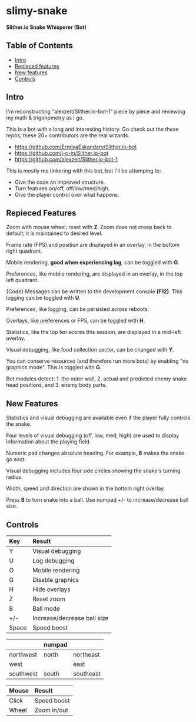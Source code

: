 # slimy-snake
**Slither.io Snake Whisperer (Bot)**

## Table of Contents
- [Intro](https://github.com/jfbarras/slimy-snake#intro)
- [Repieced features](https://github.com/jfbarras/slimy-snake#repieced-features)
- [New features](https://github.com/jfbarras/slimy-snake#new-features)
- [Controls](https://github.com/jfbarras/slimy-snake#controls)

## Intro
I'm reconstructing "alexzeit/Slither.io-bot-1" piece by piece and reviewing my math & trigonometry as I go.

This is a bot with a long and interesting history. Go check out the these repos, these 20+ contributors are the real wizards. 
- https://github.com/ErmiyaEskandary/Slither.io-bot
- https://github.com/j-c-m/Slither.io-bot
- https://github.com/alexzeit/Slither.io-bot-1

This is mostly me tinkering with this bot, but I'll be attemping to:
- Give the code an improved structure.
- Turn features on/off, off/low/med/high.
- Give the player control over what happens.

## Repieced Features
Zoom with mouse wheel; reset with **Z**. Zoom does not creep back to default; it is maintained to desired level.

Frame rate (FPS) and position are displayed in an overlay, in the bottom right quadrant.

Mobile rendering, **good when experiencing lag**, can be toggled with **O**.

Preferences, like mobile rendering, are displayed in an overlay, in the top left quadrant.

{Code} Messages can be written to the development console **(F12)**. This logging can be toggled with **U**.

Preferences, like logging, can be persisted across reboots.

Overlays, like preferences or FPS, can be toggled with **H**.

Statistics, like the top ten scores this session, are displayed in a mid-left overlay.

Visual debugging, like food collection sector, can be changed with **Y**.

You can conserve resources (and therefore run more bots) by enabling "no graphics mode". This is toggled with **G**.

Bot modules detect: 1. the outer wall, 2. actual and predicted enemy snake head positions, and 3. enemy body parts.

## New Features
Statistics and visual debugging are available even if the player fully controls the snake.

Four levels of visual debugging (off, low, med, high) are used to display information about the playing field.

Numeric pad changes absolute heading. For example, **6** makes the snake go east.

Visual debugging includes four side circles showing the snake's turning radius.

Width, speed and direction are shown in the bottom right overlay.

Press **B** to turn snake into a ball. Use numpad +/- to increase/decrease ball size.

## Controls
Key | Result
:---|:---
Y	| Visual debugging
U	| Log debugging
O | Mobile rendering
G | Disable graphics
H | Hide overlays
Z | Reset zoom
B | Ball mode
+/- | Increase/decrease ball size
Space | Speed boost

&nbsp; | numpad | &nbsp;
-------|--------|--------
northwest	| north | northeast
west | &nbsp; | east
southwest | south | southeast

Mouse | Result
:---|:---
Click | Speed boost
Wheel | Zoom in/out
